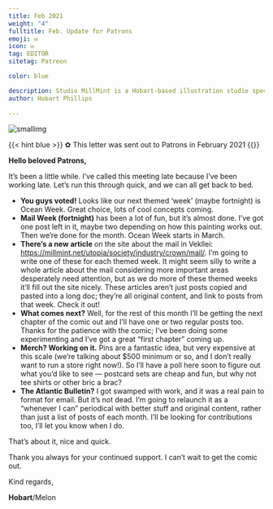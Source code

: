 ```yaml
---
title: Feb 2021
weight: "4"
fulltitle: Feb. Update for Patrons
emoji: ✉
icon: ✉️
tag: EDITOR
sitetag: Patreon

color: blue

description: Studio MillMint is a Hobart-based illustration studio specialising in utopian fiction.
author: Hobart Phillips
 
---
```


![smallimg](https://images.millmint.net/images/sketches/thinking.jpg)

{{< hint blue >}}
✿ This letter was sent out to Patrons in February 2021
{{</hint>}}

**Hello beloved Patrons,**

It’s been a little while. I’ve called this meeting late because I’ve been working late. Let’s run this through quick, and we can all get back to bed.

 - **You guys voted!** Looks like our next themed ‘week’ (maybe fortnight) is Ocean Week. Great choice, lots of cool concepts coming.
 - **Mail Week (fortnight)** has been a lot of fun, but it’s almost done. I’ve got one post left in it, maybe two depending on how this painting works out. Then we’re done for the month. Ocean Week starts in March.
 - **There’s a new article** on the site about the mail in Vekllei: https://millmint.net/utopia/society/industry/crown/mail/. I’m going to write one of these for each themed week. It might seem silly to write a whole article about the mail considering more important areas desperately need attention, but as we do more of these themed weeks it’ll fill out the site nicely. These articles aren’t just posts copied and pasted into a long doc; they’re all original content, and link to posts from that week. Check it out!
 - **What comes next?** Well, for the rest of this month I’ll be getting the next chapter of the comic out and I’ll have one or two regular posts too. Thanks for the patience with the comic; I’ve been doing some experimenting and I’ve got a great “first chapter” coming up.
 - **Merch? Working on it.** Pins are a fantastic idea, but very expensive at this scale (we’re talking about $500 minimum or so, and I don’t really want to run a store right now!). So I’ll have a poll here soon to figure out what you’d like to see — postcard sets are cheap and fun, but why not tee shirts or other bric a brac?
 - **The Atlantic Bulletin?** I got swamped with work, and it was a real pain to format for email. But it’s not dead. I’m going to relaunch it as a “whenever I can” periodical with better stuff and original content, rather than just a list of posts of each month. I’ll be looking for contributions too, I’ll let you know when I do.

That’s about it, nice and quick.

Thank you always for your continued support. I can’t wait to get the comic out.

Kind regards,

**Hobart**/Melon
